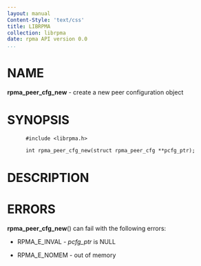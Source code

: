 ```yaml
---
layout: manual
Content-Style: 'text/css'
title: LIBRPMA
collection: librpma
date: rpma API version 0.0
...
```


[comment]: <> (SPDX-License-Identifier: BSD-3-Clause)
[comment]: <> (Copyright 2020, Intel Corporation)

NAME
====

**rpma\_peer\_cfg\_new** - create a new peer configuration object

SYNOPSIS
========

          #include <librpma.h>

          int rpma_peer_cfg_new(struct rpma_peer_cfg **pcfg_ptr);

DESCRIPTION
===========

ERRORS
======

**rpma\_peer\_cfg\_new**() can fail with the following errors:

-   RPMA\_E\_INVAL - *pcfg\_ptr* is NULL

-   RPMA\_E\_NOMEM - out of memory
